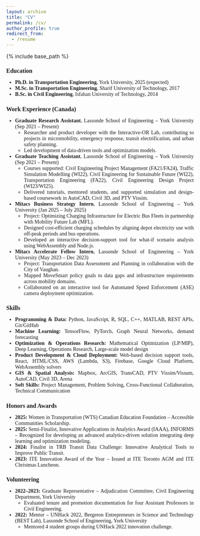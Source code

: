 ```yaml
---
layout: archive
title: "CV"
permalink: /cv/
author_profile: true
redirect_from:
  - /resume
---
```


{% include base_path %}

<div style="font-size: 14px; font-family: 'Georgia', serif; text-align: justify;">

<h2 style="font-size: 16px; font-family: 'Georgia', serif;">Education</h2>
<ul>
  <li><strong>Ph.D. in Transportation Engineering</strong>, York University, 2025 (expected)</li>
  <li><strong>M.Sc. in Transportation Engineering</strong>, Sharif University of Technology, 2017</li>
  <li><strong>B.Sc. in Civil Engineering</strong>, Isfahan University of Technology, 2014</li>
</ul>

<h2 style="font-size: 16px; font-family: 'Georgia', serif;">Work Experience (Canada)</h2>
<ul>

  <li><strong>Graduate Research Assistant</strong>, Lassonde School of Engineering – York University (Sep 2021 – Present)
    <ul>
      <li>Researcher and product developer with the Interactive-OR Lab, contributing to projects in micromobility, emergency response, transit electrification, and urban safety planning.</li>
      <li>Led development of data-driven tools and optimization models.</li>
    </ul>
  </li>

  <li><strong>Graduate Teaching Assistant</strong>, Lassonde School of Engineering – York University (Sep 2021 – Present)
    <ul>
      <li>Courses supported: Civil Engineering Project Management (FA21/FA24), Traffic Simulation Modelling (WI22), Civil Engineering for Sustainable Future (WI22), Transportation Engineering (FA22), Civil Engineering Design Project (WI23/WI25).</li>
      <li>Delivered tutorials, mentored students, and supported simulation and design-based coursework in AutoCAD, Civil 3D, and PTV Vissim.</li>
    </ul>
  </li>

<li><strong>Mitacs Business Strategy Intern</strong>, Lassonde School of Engineering – York University (Jan 2025 – July 2025)
    <ul>
      <li>Project: Optimizing Charging Infrastructure for Electric Bus Fleets in partnership with Mobility Future Lab (MFL).</li>
      <li>Designed cost-efficient charging schedules by aligning depot electricity use with off-peak periods and bus operations.</li>
      <li>Developed an interactive decision-support tool for what-if scenario analysis using WebAssembly and Node.js.</li>
    </ul>
  </li>

  <li><strong>Mitacs Accelerate Fellow Intern</strong>, Lassonde School of Engineering – York University (May 2023 – Dec 2023)
    <ul>
      <li>Project: Transportation Data Assessment and Planning in collaboration with the City of Vaughan.</li>
      <li>Mapped MoveSmart policy goals to data gaps and infrastructure requirements across mobility domains.</li>
      <li>Collaborated on an interactive tool for Automated Speed Enforcement (ASE) camera deployment optimization.</li>
    </ul>
  </li>
</ul>

<h2 style="font-size: 16px; font-family: 'Georgia', serif;">Skills</h2>
<ul>
  <li><strong>Programming & Data:</strong> Python, JavaScript, R, SQL, C++, MATLAB, REST APIs, Git/GitHub</li>
  <li><strong>Machine Learning:</strong> TensorFlow, PyTorch, Graph Neural Networks, demand forecasting</li>
  <li><strong>Optimization & Operations Research:</strong> Mathematical Optimization (LP/MIP), Deep Learning, Operations Research, Large-scale model design</li>
  <li><strong>Product Development & Cloud Deployment:</strong> Web-based decision support tools, React, HTML/CSS, AWS (Lambda, S3), Firebase, Google Cloud Platform, WebAssembly solvers</li>
  <li><strong>GIS & Spatial Analysis:</strong> Mapbox, ArcGIS, TransCAD, PTV Vissim/Vissum, AutoCAD, Civil 3D, Arena</li>
  <li><strong>Soft Skills:</strong> Project Management, Problem Solving, Cross-Functional Collaboration, Technical Communication</li>
</ul>

<h2 style="font-size: 16px; font-family: 'Georgia', serif;">Honors and Awards</h2>
<ul>
  <li><strong>2025:</strong> Women in Transportation (WTS) Canadian Education Foundation – Accessible Communities Scholarship. </li>
  <li><strong>2025:</strong> Semi-Finalist, Innovative Applications in Analytics Award (IAAA), INFORMS – Recognized for developing an advanced analytics-driven solution integrating deep learning and optimization modeling. </li>
  <li><strong>2024:</strong> Finalist in TRB Transit Data Challenge: Innovative Analytical Tools to Improve Public Transit. </li>
  <li><strong>2023:</strong> ITE Innovation Award of the Year – Issued at ITE Toronto AGM and ITE Christmas Luncheon.</li>
</ul>

<h2 style="font-size: 16px; font-family: 'Georgia', serif;">Volunteering</h2>
<ul>
  <li><strong>2022–2023:</strong> Graduate Representative – Adjudication Committee, Civil Engineering Department, York University
    <ul>
      <li>Evaluated tenure and promotion documentation for four Assistant Professors in Civil Engineering.</li>
    </ul>
  </li>
  <li><strong>2022:</strong> Mentor – UNHack 2022, Bergeron Entrepreneurs in Science and Technology (BEST Lab), Lassonde School of Engineering, York University
    <ul>
      <li>Mentored 4 student groups during UNHack 2022 innovation challenge.</li>
    </ul>
  </li>
</ul>

</div>
